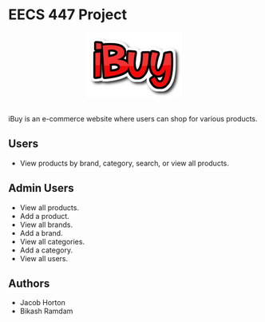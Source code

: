 # EECS 447 Project

<div align="center">
  <img src="./images/logo.png" alt="iBuy Logo">
</div><br>

iBuy is an e-commerce website where users can shop for various products.

## Users
* View products by brand, category, search, or view all products.

## Admin Users
* View all products.
* Add a product.
* View all brands.
* Add a brand.
* View all categories.
* Add a category.
* View all users.

## Authors
* Jacob Horton
* Bikash Ramdam



